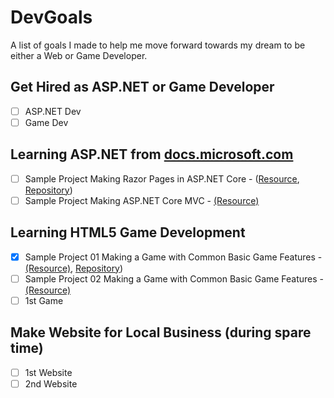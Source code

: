 # DevGoals
A list of goals I made to help me move forward towards my dream to be either a Web or Game Developer.

## Get Hired as ASP.NET or Game Developer
- [ ] ASP.NET Dev
- [ ] Game Dev

## Learning ASP.NET from [docs.microsoft.com](https://docs.microsoft.com/en-us/aspnet/)

- [ ] Sample Project Making Razor Pages in ASP.NET Core - ([Resource](https://docs.microsoft.com/en-us/aspnet/core/tutorials/razor-pages/?view=aspnetcore-2.2), [Repository](https://github.com/jrtibayan/AspNetCore-RazorPages-Project01-MovieApp))  
- [ ] Sample Project Making ASP.NET Core MVC - [(Resource)](https://docs.microsoft.com/en-us/aspnet/core/tutorials/first-mvc-app/?view=aspnetcore-2.2)

## Learning HTML5 Game Development

- [X] Sample Project 01 Making a Game with Common Basic Game Features - [(Resource)](https://www.w3schools.com/graphics/tryit.asp?filename=trygame_default_gravity), [Repository](https://github.com/jrtibayan/Learning-JavascriptGame-01-FlappyBirdLikeGame))
- [ ] Sample Project 02 Making a Game with Common Basic Game Features - [(Resource)](https://www.youtube.com/watch?v=8uIt9a2XBrw&list=PLcN6MkgfgN4B8N1Oyo74SQVDO_dsMKALV)
- [ ] 1st Game

## Make Website for Local Business (during spare time)
- [ ] 1st Website 
- [ ] 2nd Website
